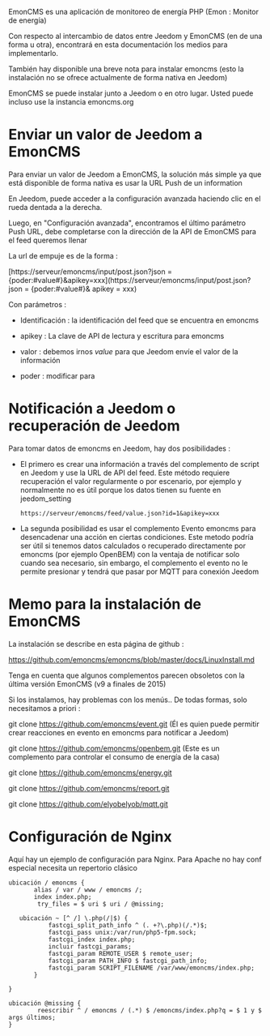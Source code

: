 EmonCMS es una aplicación de monitoreo de energía PHP (Emon :
Monitor de energía)

Con respecto al intercambio de datos entre Jeedom y EmonCMS (en
de una forma u otra), encontrará en esta documentación los medios
para implementarlo.

También hay disponible una breve nota para instalar emoncms (esto
la instalación no se ofrece actualmente de forma nativa en Jeedom)

EmonCMS se puede instalar junto a Jeedom o en otro lugar. Usted puede
incluso use la instancia emoncms.org

Enviar un valor de Jeedom a EmonCMS 
=========================================

Para enviar un valor de Jeedom a EmonCMS, la solución más simple
ya que está disponible de forma nativa es usar la URL Push de un
information

En Jeedom, puede acceder a la configuración avanzada haciendo clic en el
rueda dentada a la derecha.

Luego, en "Configuración avanzada", encontramos el último parámetro
Push URL, debe completarse con la dirección de la API de EmonCMS para el feed
queremos llenar

La url de empuje es de la forma :

[https://serveur/emoncms/input/post.json?json = {poder:\#value\#}&apikey=xxx](https://serveur/emoncms/input/post.json?json = {poder:#value#}& apikey = xxx)

Con parámetros :

-   Identificación : la identificación del feed que se encuentra en emoncms

-   apikey : La clave de API de lectura y escritura para emoncms

-   valor : debemos irnos *value* para que Jeedom envíe el
    valor de la información

-   poder : modificar para

Notificación a Jeedom o recuperación de Jeedom 
======================================================

Para tomar datos de emoncms en Jeedom, hay dos posibilidades
:

-   El primero es crear una información a través del complemento de script en Jeedom
    y use la URL de API del feed. Este método requiere recuperación
    el valor regularmente o por escenario, por ejemplo y normalmente
    no es útil porque los datos tienen su fuente en jeedom\_setting

        https://serveur/emoncms/feed/value.json?id=1&apikey=xxx

-   La segunda posibilidad es usar el complemento Evento emoncms
    para desencadenar una acción en ciertas condiciones. Este metodo
    podría ser útil si tenemos datos calculados o
    recuperado directamente por emoncms (por ejemplo OpenBEM) con
    la ventaja de notificar solo cuando sea necesario, sin embargo, el complemento
    el evento no le permite presionar y tendrá que pasar por MQTT
    para conexión Jeedom

Memo para la instalación de EmonCMS 
================================

La instalación se describe en esta página de github :

<https://github.com/emoncms/emoncms/blob/master/docs/LinuxInstall.md>

Tenga en cuenta que algunos complementos parecen obsoletos con la última versión
EmonCMS (v9 a finales de 2015)

Si los instalamos, hay problemas con los menús.. De todas formas,
solo necesitamos a priori :

git clone <https://github.com/emoncms/event.git> (Él es quien puede
permitir crear reacciones en evento en emoncms para
notificar a Jeedom)

git clone <https://github.com/emoncms/openbem.git> (Este es un complemento para
controlar el consumo de energía de la casa)

git clone <https://github.com/emoncms/energy.git>

git clone <https://github.com/emoncms/report.git>

git clone <https://github.com/elyobelyob/mqtt.git>

Configuración de Nginx 
===================

Aquí hay un ejemplo de configuración para Nginx. Para Apache no hay
conf especial necesita un repertorio clásico

    ubicación / emoncms {
           alias / var / www / emoncms /;
           index index.php;
            try_files = $ uri $ uri / @missing;

       ubicación ~ [^ /] \.php(/|$) {
               fastcgi_split_path_info ^ (. +?\.php)(/.*)$;
               fastcgi_pass unix:/var/run/php5-fpm.sock;
               fastcgi_index index.php;
               incluir fastcgi_params;
               fastcgi_param REMOTE_USER $ remote_user;
               fastcgi_param PATH_INFO $ fastcgi_path_info;
               fastcgi_param SCRIPT_FILENAME /var/www/emoncms/index.php;
           }

    }

    ubicación @missing {
            reescribir ^ / emoncms / (.*) $ /emoncms/index.php?q = $ 1 y $ args últimos;
    }
